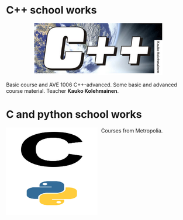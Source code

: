 # C++ school works

<p align="center">
  <img src="cppPIC.PNG" alt="alt text" width="350"/>
</p>


Basic course and AVE 1006 C++-advanced.
Some basic and advanced course material. Teacher **Kauko Kolehmainen**.

# C and python school works

<p align="center">

  <img src="c.jpeg" style="float:left; margin-right:10px;" width="250"  height="120">
      
  <img src="python.png" style="float:left;" width="250" height="120">

</p>

Courses from Metropolia.